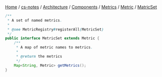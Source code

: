 [Home](https://mengxianbin.github.io) /
[cs-notes](https://mengxianbin.github.io/cs-notes/site) /
[Architecture](https://mengxianbin.github.io/cs-notes/site/Architecture) /
[Components](https://mengxianbin.github.io/cs-notes/site/Architecture/Components) /
[Metrics](https://mengxianbin.github.io/cs-notes/site/Architecture/Components/Metrics) /
[Metric](https://mengxianbin.github.io/cs-notes/site/Architecture/Components/Metrics/Metric) /
[MatricSet](https://mengxianbin.github.io/cs-notes/site/Architecture/Components/Metrics/Metric/MatricSet)

```java
/**
 * A set of named metrics.
 *
 * @see MetricRegistry#registerAll(MetricSet)
 */
public interface MetricSet extends Metric {
    /**
     * A map of metric names to metrics.
     *
     * @return the metrics
     */
    Map<String, Metric> getMetrics();
}

```
